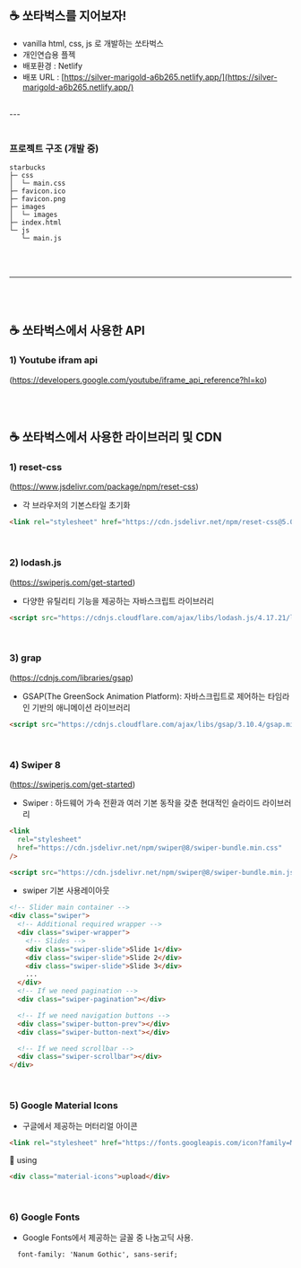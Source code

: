 ## ☕ 쏘타벅스를 지어보자!
- vanilla html, css, js 로 개발하는 쏘타벅스
- 개인연습용 플젝
- 배포환경 : Netlify 
- 배포 URL :  [https://silver-marigold-a6b265.netlify.app/](https://silver-marigold-a6b265.netlify.app/)

</br>
---
 </br></br>

### 프로젝트 구조 (개발 중)

```
starbucks
├─ css
│  └─ main.css
├─ favicon.ico
├─ favicon.png
├─ images
│  └─ images
├─ index.html
└─ js
   └─ main.js

```
</br></br>

---

</br></br>
## ☕ 쏘타벅스에서 사용한 API
### 1) Youtube ifram api
(https://developers.google.com/youtube/iframe_api_reference?hl=ko)


</br></br>
## ☕ 쏘타벅스에서 사용한 라이브러리 및 CDN

### 1) reset-css 
(https://www.jsdelivr.com/package/npm/reset-css)
- 각 브라우저의 기본스타일 초기화

```html
<link rel="stylesheet" href="https://cdn.jsdelivr.net/npm/reset-css@5.0.1/reset.min.css">
```
</br>

### 2) lodash.js
(https://swiperjs.com/get-started)
- 다양한 유틸리티 기능을 제공하는 자바스크립트 라이브러리

```html
<script src="https://cdnjs.cloudflare.com/ajax/libs/lodash.js/4.17.21/lodash.min.js" integrity="sha512-WFN04846sdKMIP5LKNphMaWzU7YpMyCU245etK3g/2ARYbPK9Ub18eG+ljU96qKRCWh+quCY7yefSmlkQw1ANQ==" crossorigin="anonymous" referrerpolicy="no-referrer"></script>
```
</br>

### 3) grap
(https://cdnjs.com/libraries/gsap)
- GSAP(The GreenSock Animation Platform): 자바스크립트로 제어하는 타임라인 기반의 애니메이션 라이브러리

```html
<script src="https://cdnjs.cloudflare.com/ajax/libs/gsap/3.10.4/gsap.min.js" integrity="sha512-VEBjfxWUOyzl0bAwh4gdLEaQyDYPvLrZql3pw1ifgb6fhEvZl9iDDehwHZ+dsMzA0Jfww8Xt7COSZuJ/slxc4Q==" crossorigin="anonymous" referrerpolicy="no-referrer"></script>
```
</br>

### 4) Swiper 8
(https://swiperjs.com/get-started)
- Swiper : 하드웨어 가속 전환과 여러 기본 동작을 갖춘 현대적인 슬라이드 라이브러리

```html
<link
  rel="stylesheet"
  href="https://cdn.jsdelivr.net/npm/swiper@8/swiper-bundle.min.css"
/>

<script src="https://cdn.jsdelivr.net/npm/swiper@8/swiper-bundle.min.js"></script>
```

- swiper 기본 사용레이아웃
```html
<!-- Slider main container -->
<div class="swiper">
  <!-- Additional required wrapper -->
  <div class="swiper-wrapper">
    <!-- Slides -->
    <div class="swiper-slide">Slide 1</div>
    <div class="swiper-slide">Slide 2</div>
    <div class="swiper-slide">Slide 3</div>
    ...
  </div>
  <!-- If we need pagination -->
  <div class="swiper-pagination"></div>

  <!-- If we need navigation buttons -->
  <div class="swiper-button-prev"></div>
  <div class="swiper-button-next"></div>

  <!-- If we need scrollbar -->
  <div class="swiper-scrollbar"></div>
</div>
```
</br>

### 5) Google Material Icons
- 구글에서 제공하는 머터리얼 아이콘
```html
<link rel="stylesheet" href="https://fonts.googleapis.com/icon?family=Material+Icons" />
```
📌 using
```html
<div class="material-icons">upload</div>
```
</br>

### 6) Google Fonts
- Google Fonts에서 제공하는 글꼴 중 나눔고딕 사용.
```
  font-family: 'Nanum Gothic', sans-serif;
```